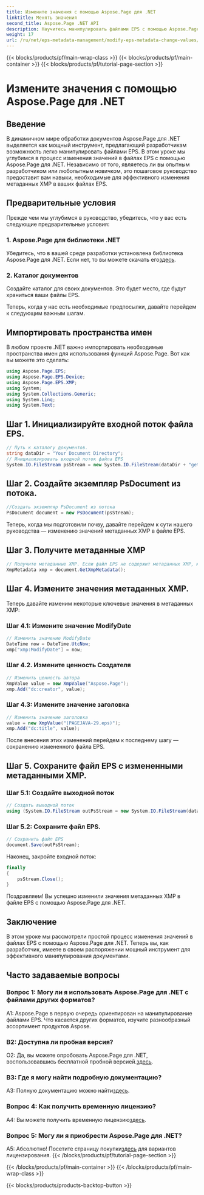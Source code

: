 ```yaml
---
title: Измените значения с помощью Aspose.Page для .NET
linktitle: Менять значения
second_title: Aspose.Page .NET API
description: Научитесь манипулировать файлами EPS с помощью Aspose.Page для .NET. Изменяйте значения метаданных XMP без особых усилий.
weight: 17
url: /ru/net/eps-metadata-management/modify-eps-metadata-change-values/
---
```


{{< blocks/products/pf/main-wrap-class >}}
{{< blocks/products/pf/main-container >}}
{{< blocks/products/pf/tutorial-page-section >}}

# Измените значения с помощью Aspose.Page для .NET

## Введение

В динамичном мире обработки документов Aspose.Page для .NET выделяется как мощный инструмент, предлагающий разработчикам возможность легко манипулировать файлами EPS. В этом уроке мы углубимся в процесс изменения значений в файлах EPS с помощью Aspose.Page для .NET. Независимо от того, являетесь ли вы опытным разработчиком или любопытным новичком, это пошаговое руководство предоставит вам навыки, необходимые для эффективного изменения метаданных XMP в ваших файлах EPS.

## Предварительные условия

Прежде чем мы углубимся в руководство, убедитесь, что у вас есть следующие предварительные условия:

### 1. Aspose.Page для библиотеки .NET

Убедитесь, что в вашей среде разработки установлена библиотека Aspose.Page для .NET. Если нет, то вы можете скачать его[здесь](https://releases.aspose.com/page/net/).

### 2. Каталог документов

Создайте каталог для своих документов. Это будет место, где будут храниться ваши файлы EPS.

Теперь, когда у нас есть необходимые предпосылки, давайте перейдем к следующим важным шагам.

## Импортировать пространства имен

В любом проекте .NET важно импортировать необходимые пространства имен для использования функций Aspose.Page. Вот как вы можете это сделать:

```csharp
using Aspose.Page.EPS;
using Aspose.Page.EPS.Device;
using Aspose.Page.EPS.XMP;
using System;
using System.Collections.Generic;
using System.Linq;
using System.Text;
```

## Шаг 1. Инициализируйте входной поток файла EPS.

```csharp
// Путь к каталогу документов.
string dataDir = "Your Document Directory";
// Инициализировать входной поток файла EPS
System.IO.FileStream psStream = new System.IO.FileStream(dataDir + "get_input.eps", System.IO.FileMode.Open, System.IO.FileAccess.Read);
```

## Шаг 2. Создайте экземпляр PsDocument из потока.

```csharp
//Создать экземпляр PsDocument из потока
PsDocument document = new PsDocument(psStream);
```

Теперь, когда мы подготовили почву, давайте перейдем к сути нашего руководства — изменению значений метаданных XMP в файле EPS.

## Шаг 3. Получите метаданные XMP

```csharp
// Получите метаданные XMP. Если файл EPS не содержит метаданных XMP, мы получаем новый, заполненный значениями из комментариев метаданных PS (%%Creator, %%CreateDate, %%Title и т. д.).
XmpMetadata xmp = document.GetXmpMetadata();
```

## Шаг 4. Измените значения метаданных XMP.

Теперь давайте изменим некоторые ключевые значения в метаданных XMP:

### Шаг 4.1: Измените значение ModifyDate

```csharp
// Изменить значение ModifyDate
DateTime now = DateTime.UtcNow;
xmp["xmp:ModifyDate"] = now;
```

### Шаг 4.2. Измените ценность Создателя

```csharp
// Изменить ценность автора
XmpValue value = new XmpValue("Aspose.Page");
xmp.Add("dc:creator", value);
```

### Шаг 4.3: Измените значение заголовка

```csharp
// Изменить значение заголовка
value = new XmpValue("(PAGEJAVA-29.eps)");
xmp.Add("dc:title", value);
```

После внесения этих изменений перейдем к последнему шагу — сохранению измененного файла EPS.

## Шаг 5. Сохраните файл EPS с измененными метаданными XMP.

### Шаг 5.1: Создайте выходной поток

```csharp
// Создать выходной поток
using (System.IO.FileStream outPsStream = new System.IO.FileStream(dataDir + "change_values_output.eps", System.IO.FileMode.Create, System.IO.FileAccess.Write))
```

### Шаг 5.2: Сохраните файл EPS.

```csharp
// Сохранить файл EPS
document.Save(outPsStream);
```

Наконец, закройте входной поток:

```csharp
finally
{
    psStream.Close();
}
```

Поздравляем! Вы успешно изменили значения метаданных XMP в файле EPS с помощью Aspose.Page для .NET.

## Заключение

В этом уроке мы рассмотрели простой процесс изменения значений в файлах EPS с помощью Aspose.Page для .NET. Теперь вы, как разработчик, имеете в своем распоряжении мощный инструмент для эффективного манипулирования документами.

## Часто задаваемые вопросы

### Вопрос 1: Могу ли я использовать Aspose.Page для .NET с файлами других форматов?

A1: Aspose.Page в первую очередь ориентирован на манипулирование файлами EPS. Что касается других форматов, изучите разнообразный ассортимент продуктов Aspose.

### В2: Доступна ли пробная версия?

 О2: Да, вы можете опробовать Aspose.Page для .NET, воспользовавшись бесплатной пробной версией.[здесь](https://releases.aspose.com/).

### В3: Где я могу найти подробную документацию?

 A3: Полную документацию можно найти[здесь](https://reference.aspose.com/page/net/).

### Вопрос 4: Как получить временную лицензию?

 A4: Вы можете получить временную лицензию[здесь](https://purchase.aspose.com/temporary-license/).

### Вопрос 5: Могу ли я приобрести Aspose.Page для .NET?

 А5: Абсолютно! Посетите страницу покупки[здесь](https://purchase.aspose.com/buy) для вариантов лицензирования.
{{< /blocks/products/pf/tutorial-page-section >}}

{{< /blocks/products/pf/main-container >}}
{{< /blocks/products/pf/main-wrap-class >}}

{{< blocks/products/products-backtop-button >}}

